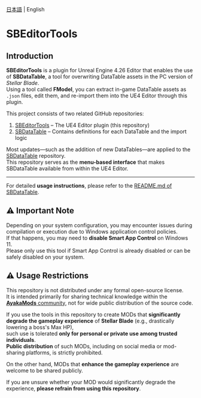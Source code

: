 [日本語](docs/ja/README-ja.md) | English

# SBEditorTools

## Introduction

**SBEditorTools** is a plugin for Unreal Engine 4.26 Editor that enables the use of **SBDataTable**, a tool for overwriting DataTable assets in the PC version of *Stellar Blade*.  
Using a tool called **FModel**, you can extract in-game DataTable assets as `.json` files, edit them, and re-import them into the UE4 Editor through this plugin.

This project consists of two related GitHub repositories:

1. [SBEditorTools](https://github.com/Kiyopon46/SBEditorTools/) – The UE4 Editor plugin (this repository)
2. [SBDataTable](https://github.com/Kiyopon46/SBDataTable/) – Contains definitions for each DataTable and the import logic

Most updates—such as the addition of new DataTables—are applied to the [SBDataTable](https://github.com/Kiyopon46/SBDataTable/) repository.  
This repository serves as the **menu-based interface** that makes SBDataTable available from within the UE4 Editor.

---

For detailed **usage instructions**, please refer to the [README.md of SBDataTable](https://github.com/Kiyopon46/SBDataTable/blob/main/README.md).

## ⚠️ Important Note

Depending on your system configuration, you may encounter issues during compilation or execution due to Windows application control policies.  
If that happens, you may need to **disable Smart App Control** on Windows 11.  
Please only use this tool if Smart App Control is already disabled or can be safely disabled on your system.

## ⚠️ Usage Restrictions

This repository is not distributed under any formal open-source license.  
It is intended primarily for sharing technical knowledge within the [**AyakaMods** community](https://discord.gg/stellarblademodding), not for wide public distribution of the source code.

If you use the tools in this repository to create MODs that **significantly degrade the gameplay experience** of **Stellar Blade** (e.g., drastically lowering a boss's Max HP),  
such use is tolerated **only for personal or private use among trusted individuals**.  
**Public distribution** of such MODs, including on social media or mod-sharing platforms, is strictly prohibited.

On the other hand, MODs that **enhance the gameplay experience** are welcome to be shared publicly.

If you are unsure whether your MOD would significantly degrade the experience, **please refrain from using this repository**.
